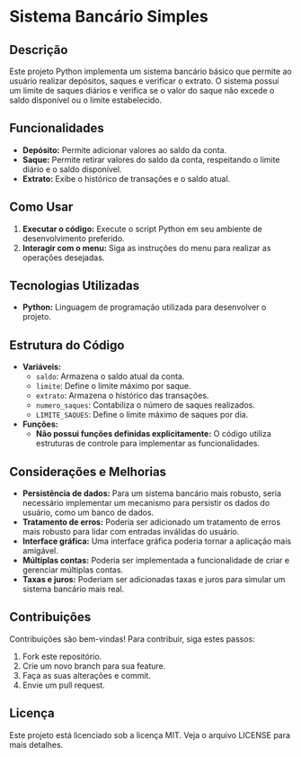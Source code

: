 # Sistema Bancário Simples

## Descrição
Este projeto Python implementa um sistema bancário básico que permite ao usuário realizar depósitos, saques e verificar o extrato. O sistema possui um limite de saques diários e verifica se o valor do saque não excede o saldo disponível ou o limite estabelecido.

## Funcionalidades
* **Depósito:** Permite adicionar valores ao saldo da conta.
* **Saque:** Permite retirar valores do saldo da conta, respeitando o limite diário e o saldo disponível.
* **Extrato:** Exibe o histórico de transações e o saldo atual.

## Como Usar
1. **Executar o código:** Execute o script Python em seu ambiente de desenvolvimento preferido.
2. **Interagir com o menu:** Siga as instruções do menu para realizar as operações desejadas.

## Tecnologias Utilizadas
* **Python:** Linguagem de programação utilizada para desenvolver o projeto.

## Estrutura do Código
* **Variáveis:**
    * `saldo`: Armazena o saldo atual da conta.
    * `limite`: Define o limite máximo por saque.
    * `extrato`: Armazena o histórico das transações.
    * `numero_saques`: Contabiliza o número de saques realizados.
    * `LIMITE_SAQUES`: Define o limite máximo de saques por dia.
* **Funções:**
    * **Não possui funções definidas explicitamente:** O código utiliza estruturas de controle para implementar as funcionalidades.

## Considerações e Melhorias
* **Persistência de dados:** Para um sistema bancário mais robusto, seria necessário implementar um mecanismo para persistir os dados do usuário, como um banco de dados.
* **Tratamento de erros:** Poderia ser adicionado um tratamento de erros mais robusto para lidar com entradas inválidas do usuário.
* **Interface gráfica:** Uma interface gráfica poderia tornar a aplicação mais amigável.
* **Múltiplas contas:** Poderia ser implementada a funcionalidade de criar e gerenciar múltiplas contas.
* **Taxas e juros:** Poderiam ser adicionadas taxas e juros para simular um sistema bancário mais real.

## Contribuições
Contribuições são bem-vindas! Para contribuir, siga estes passos:
1. Fork este repositório.
2. Crie um novo branch para sua feature.
3. Faça as suas alterações e commit.
4. Envie um pull request.

## Licença
Este projeto está licenciado sob a licença MIT. Veja o arquivo LICENSE para mais detalhes.
